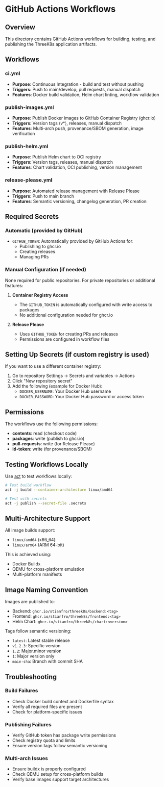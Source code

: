 # GitHub Actions Workflows

## Overview

This directory contains GitHub Actions workflows for building, testing, and publishing the ThreeK8s application artifacts.

## Workflows

### ci.yml
- **Purpose**: Continuous Integration - build and test without pushing
- **Triggers**: Push to main/develop, pull requests, manual dispatch
- **Features**: Docker build validation, Helm chart linting, workflow validation

### publish-images.yml
- **Purpose**: Publish Docker images to GitHub Container Registry (ghcr.io)
- **Triggers**: Version tags (v*), releases, manual dispatch
- **Features**: Multi-arch push, provenance/SBOM generation, image verification

### publish-helm.yml
- **Purpose**: Publish Helm chart to OCI registry
- **Triggers**: Version tags, releases, manual dispatch
- **Features**: Chart validation, OCI publishing, version management

### release-please.yml
- **Purpose**: Automated release management with Release Please
- **Triggers**: Push to main branch
- **Features**: Semantic versioning, changelog generation, PR creation

## Required Secrets

### Automatic (provided by GitHub)
- `GITHUB_TOKEN`: Automatically provided by GitHub Actions for:
  - Publishing to ghcr.io
  - Creating releases
  - Managing PRs

### Manual Configuration (if needed)
None required for public repositories. For private repositories or additional features:

1. **Container Registry Access**
   - The `GITHUB_TOKEN` is automatically configured with write access to packages
   - No additional configuration needed for ghcr.io

2. **Release Please**
   - Uses `GITHUB_TOKEN` for creating PRs and releases
   - Permissions are configured in workflow files

## Setting Up Secrets (if custom registry is used)

If you want to use a different container registry:

1. Go to repository Settings → Secrets and variables → Actions
2. Click "New repository secret"
3. Add the following (example for Docker Hub):
   - `DOCKER_USERNAME`: Your Docker Hub username
   - `DOCKER_PASSWORD`: Your Docker Hub password or access token

## Permissions

The workflows use the following permissions:
- **contents**: read (checkout code)
- **packages**: write (publish to ghcr.io)
- **pull-requests**: write (for Release Please)
- **id-token**: write (for provenance/SBOM)

## Testing Workflows Locally

Use [act](https://github.com/nektos/act) to test workflows locally:

```bash
# Test build workflow
act -j build --container-architecture linux/amd64

# Test with secrets
act -j publish --secret-file .secrets
```

## Multi-Architecture Support

All image builds support:
- `linux/amd64` (x86_64)
- `linux/arm64` (ARM 64-bit)

This is achieved using:
- Docker Buildx
- QEMU for cross-platform emulation
- Multi-platform manifests

## Image Naming Convention

Images are published to:
- Backend: `ghcr.io/stianfro/threek8s/backend:<tag>`
- Frontend: `ghcr.io/stianfro/threek8s/frontend:<tag>`
- Helm Chart: `ghcr.io/stianfro/threek8s/chart:<version>`

Tags follow semantic versioning:
- `latest`: Latest stable release
- `v1.2.3`: Specific version
- `1.2`: Major.minor version
- `1`: Major version only
- `main-sha`: Branch with commit SHA

## Troubleshooting

### Build Failures
- Check Docker build context and Dockerfile syntax
- Verify all required files are present
- Check for platform-specific issues

### Publishing Failures
- Verify GitHub token has package write permissions
- Check registry quota and limits
- Ensure version tags follow semantic versioning

### Multi-arch Issues
- Ensure buildx is properly configured
- Check QEMU setup for cross-platform builds
- Verify base images support target architectures